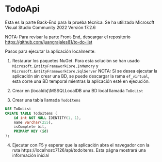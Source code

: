 # TodoApi

Esta es la parte Back-End para la prueba técnica. Se ha utilizado Microsoft Visual Studio Community 2022 Versión 17.2.6

NOTA: Para revisar la parte Front-End, descargar el repositorio https://github.com/juangrajales81/to-do-list

Pasos para ejecutar la aplicación localmente:

1. Restaurar los paquetes NuGet. Para esta solución se han usado `Microsoft.EntityFrameworkCore.InMemory` y `Microsoft.EntityFrameworkCore.SqlServer`
	NOTA: Si se desea ejecutar la aplicación sin crear una BD, se puede descargar la rama `ef_virtual`, esta corre una BD temporal mientras la aplicación esté en ejecución.

2. Crear en (localdb)\MSSQLLocalDB una BD local llamada `ToDoList`

3. Crear una tabla llamada `TodoItems`

``` sql
USE ToDoList
CREATE TABLE TodoItems (
	id int NOT NULL IDENTITY(1, 1),
    name varchar(255),
    isComplete bit,
	PRIMARY KEY (id)
);
```

4. Ejecutar con F5 y esperar que la aplicación abra el navegador con la ruta https://localhost:7126/api/todoitems.  Esta págna mostrará una información inicial  